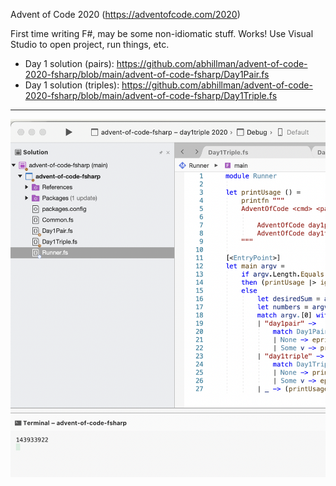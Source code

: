 Advent of Code 2020 (https://adventofcode.com/2020)

First time writing F#, may be some non-idiomatic stuff. Works! Use Visual Studio to open project, run things, etc.

* Day 1 solution (pairs): https://github.com/abhillman/advent-of-code-2020-fsharp/blob/main/advent-of-code-fsharp/Day1Pair.fs
* Day 1 solution (triples): https://github.com/abhillman/advent-of-code-2020-fsharp/blob/main/advent-of-code-fsharp/Day1Triple.fs

----

![GitHub Logo](/screenshot.png)
